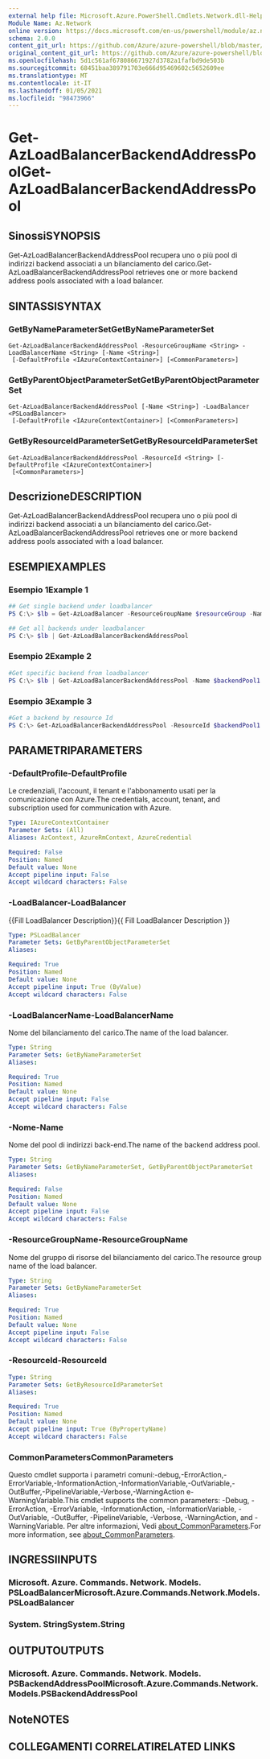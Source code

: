 ```yaml
---
external help file: Microsoft.Azure.PowerShell.Cmdlets.Network.dll-Help.xml
Module Name: Az.Network
online version: https://docs.microsoft.com/en-us/powershell/module/az.network/get-azloadbalancerbackendaddresspool
schema: 2.0.0
content_git_url: https://github.com/Azure/azure-powershell/blob/master/src/Network/Network/help/Get-AzLoadBalancerBackendAddressPool.md
original_content_git_url: https://github.com/Azure/azure-powershell/blob/master/src/Network/Network/help/Get-AzLoadBalancerBackendAddressPool.md
ms.openlocfilehash: 5d1c561af678086671927d3782a1fafbd9de503b
ms.sourcegitcommit: 68451baa389791703e666d95469602c5652609ee
ms.translationtype: MT
ms.contentlocale: it-IT
ms.lasthandoff: 01/05/2021
ms.locfileid: "98473966"
---
```

# <span data-ttu-id="95de1-101">Get-AzLoadBalancerBackendAddressPool</span><span class="sxs-lookup"><span data-stu-id="95de1-101">Get-AzLoadBalancerBackendAddressPool</span></span>

## <span data-ttu-id="95de1-102">Sinossi</span><span class="sxs-lookup"><span data-stu-id="95de1-102">SYNOPSIS</span></span>
<span data-ttu-id="95de1-103">Get-AzLoadBalancerBackendAddressPool recupera uno o più pool di indirizzi backend associati a un bilanciamento del carico.</span><span class="sxs-lookup"><span data-stu-id="95de1-103">Get-AzLoadBalancerBackendAddressPool retrieves one or more backend address pools associated with a load balancer.</span></span> 

## <span data-ttu-id="95de1-104">SINTASSI</span><span class="sxs-lookup"><span data-stu-id="95de1-104">SYNTAX</span></span>

### <span data-ttu-id="95de1-105">GetByNameParameterSet</span><span class="sxs-lookup"><span data-stu-id="95de1-105">GetByNameParameterSet</span></span>
```
Get-AzLoadBalancerBackendAddressPool -ResourceGroupName <String> -LoadBalancerName <String> [-Name <String>]
 [-DefaultProfile <IAzureContextContainer>] [<CommonParameters>]
```

### <span data-ttu-id="95de1-106">GetByParentObjectParameterSet</span><span class="sxs-lookup"><span data-stu-id="95de1-106">GetByParentObjectParameterSet</span></span>
```
Get-AzLoadBalancerBackendAddressPool [-Name <String>] -LoadBalancer <PSLoadBalancer>
 [-DefaultProfile <IAzureContextContainer>] [<CommonParameters>]
```

### <span data-ttu-id="95de1-107">GetByResourceIdParameterSet</span><span class="sxs-lookup"><span data-stu-id="95de1-107">GetByResourceIdParameterSet</span></span>
```
Get-AzLoadBalancerBackendAddressPool -ResourceId <String> [-DefaultProfile <IAzureContextContainer>]
 [<CommonParameters>]
```

## <span data-ttu-id="95de1-108">Descrizione</span><span class="sxs-lookup"><span data-stu-id="95de1-108">DESCRIPTION</span></span>
<span data-ttu-id="95de1-109">Get-AzLoadBalancerBackendAddressPool recupera uno o più pool di indirizzi backend associati a un bilanciamento del carico.</span><span class="sxs-lookup"><span data-stu-id="95de1-109">Get-AzLoadBalancerBackendAddressPool retrieves one or more backend address pools associated with a load balancer.</span></span>

## <span data-ttu-id="95de1-110">ESEMPI</span><span class="sxs-lookup"><span data-stu-id="95de1-110">EXAMPLES</span></span>

### <span data-ttu-id="95de1-111">Esempio 1</span><span class="sxs-lookup"><span data-stu-id="95de1-111">Example 1</span></span>
```powershell
## Get single backend under loadbalancer
PS C:\> $lb = Get-AzLoadBalancer -ResourceGroupName $resourceGroup -Name $loadBalancerName
```

```powershell
## Get all backends under loadbalancer
PS C:\> $lb | Get-AzLoadBalancerBackendAddressPool
```
### <span data-ttu-id="95de1-112">Esempio 2</span><span class="sxs-lookup"><span data-stu-id="95de1-112">Example 2</span></span>
```powershell
#Get specific backend from loadbalancer
PS C:\> $lb | Get-AzLoadBalancerBackendAddressPool -Name $backendPool1
```

### <span data-ttu-id="95de1-113">Esempio 3</span><span class="sxs-lookup"><span data-stu-id="95de1-113">Example 3</span></span>
```powershell
#Get a backend by resource Id
PS C:\> Get-AzLoadBalancerBackendAddressPool -ResourceId $backendPool1.Id
```

## <span data-ttu-id="95de1-114">PARAMETRI</span><span class="sxs-lookup"><span data-stu-id="95de1-114">PARAMETERS</span></span>

### <span data-ttu-id="95de1-115">-DefaultProfile</span><span class="sxs-lookup"><span data-stu-id="95de1-115">-DefaultProfile</span></span>
<span data-ttu-id="95de1-116">Le credenziali, l'account, il tenant e l'abbonamento usati per la comunicazione con Azure.</span><span class="sxs-lookup"><span data-stu-id="95de1-116">The credentials, account, tenant, and subscription used for communication with Azure.</span></span>

```yaml
Type: IAzureContextContainer
Parameter Sets: (All)
Aliases: AzContext, AzureRmContext, AzureCredential

Required: False
Position: Named
Default value: None
Accept pipeline input: False
Accept wildcard characters: False
```

### <span data-ttu-id="95de1-117">-LoadBalancer</span><span class="sxs-lookup"><span data-stu-id="95de1-117">-LoadBalancer</span></span>
<span data-ttu-id="95de1-118">{{Fill LoadBalancer Description}}</span><span class="sxs-lookup"><span data-stu-id="95de1-118">{{ Fill LoadBalancer Description }}</span></span>

```yaml
Type: PSLoadBalancer
Parameter Sets: GetByParentObjectParameterSet
Aliases:

Required: True
Position: Named
Default value: None
Accept pipeline input: True (ByValue)
Accept wildcard characters: False
```

### <span data-ttu-id="95de1-119">-LoadBalancerName</span><span class="sxs-lookup"><span data-stu-id="95de1-119">-LoadBalancerName</span></span>
<span data-ttu-id="95de1-120">Nome del bilanciamento del carico.</span><span class="sxs-lookup"><span data-stu-id="95de1-120">The name of the load balancer.</span></span>

```yaml
Type: String
Parameter Sets: GetByNameParameterSet
Aliases:

Required: True
Position: Named
Default value: None
Accept pipeline input: False
Accept wildcard characters: False
```

### <span data-ttu-id="95de1-121">-Nome</span><span class="sxs-lookup"><span data-stu-id="95de1-121">-Name</span></span>
<span data-ttu-id="95de1-122">Nome del pool di indirizzi back-end.</span><span class="sxs-lookup"><span data-stu-id="95de1-122">The name of the backend address pool.</span></span>

```yaml
Type: String
Parameter Sets: GetByNameParameterSet, GetByParentObjectParameterSet
Aliases:

Required: False
Position: Named
Default value: None
Accept pipeline input: False
Accept wildcard characters: False
```

### <span data-ttu-id="95de1-123">-ResourceGroupName</span><span class="sxs-lookup"><span data-stu-id="95de1-123">-ResourceGroupName</span></span>
<span data-ttu-id="95de1-124">Nome del gruppo di risorse del bilanciamento del carico.</span><span class="sxs-lookup"><span data-stu-id="95de1-124">The resource group name of the load balancer.</span></span>

```yaml
Type: String
Parameter Sets: GetByNameParameterSet
Aliases:

Required: True
Position: Named
Default value: None
Accept pipeline input: False
Accept wildcard characters: False
```

### <span data-ttu-id="95de1-125">-ResourceId</span><span class="sxs-lookup"><span data-stu-id="95de1-125">-ResourceId</span></span>

```yaml
Type: String
Parameter Sets: GetByResourceIdParameterSet
Aliases:

Required: True
Position: Named
Default value: None
Accept pipeline input: True (ByPropertyName)
Accept wildcard characters: False
```

### <span data-ttu-id="95de1-126">CommonParameters</span><span class="sxs-lookup"><span data-stu-id="95de1-126">CommonParameters</span></span>
<span data-ttu-id="95de1-127">Questo cmdlet supporta i parametri comuni:-debug,-ErrorAction,-ErrorVariable,-InformationAction,-InformationVariable,-OutVariable,-OutBuffer,-PipelineVariable,-Verbose,-WarningAction e-WarningVariable.</span><span class="sxs-lookup"><span data-stu-id="95de1-127">This cmdlet supports the common parameters: -Debug, -ErrorAction, -ErrorVariable, -InformationAction, -InformationVariable, -OutVariable, -OutBuffer, -PipelineVariable, -Verbose, -WarningAction, and -WarningVariable.</span></span> <span data-ttu-id="95de1-128">Per altre informazioni, Vedi [about_CommonParameters](http://go.microsoft.com/fwlink/?LinkID=113216).</span><span class="sxs-lookup"><span data-stu-id="95de1-128">For more information, see [about_CommonParameters](http://go.microsoft.com/fwlink/?LinkID=113216).</span></span>

## <span data-ttu-id="95de1-129">INGRESSI</span><span class="sxs-lookup"><span data-stu-id="95de1-129">INPUTS</span></span>

### <span data-ttu-id="95de1-130">Microsoft. Azure. Commands. Network. Models. PSLoadBalancer</span><span class="sxs-lookup"><span data-stu-id="95de1-130">Microsoft.Azure.Commands.Network.Models.PSLoadBalancer</span></span>

### <span data-ttu-id="95de1-131">System. String</span><span class="sxs-lookup"><span data-stu-id="95de1-131">System.String</span></span>

## <span data-ttu-id="95de1-132">OUTPUT</span><span class="sxs-lookup"><span data-stu-id="95de1-132">OUTPUTS</span></span>

### <span data-ttu-id="95de1-133">Microsoft. Azure. Commands. Network. Models. PSBackendAddressPool</span><span class="sxs-lookup"><span data-stu-id="95de1-133">Microsoft.Azure.Commands.Network.Models.PSBackendAddressPool</span></span>

## <span data-ttu-id="95de1-134">Note</span><span class="sxs-lookup"><span data-stu-id="95de1-134">NOTES</span></span>

## <span data-ttu-id="95de1-135">COLLEGAMENTI CORRELATI</span><span class="sxs-lookup"><span data-stu-id="95de1-135">RELATED LINKS</span></span>
